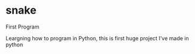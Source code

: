 # snake
First Program


Leargning how to program in Python, this is first huge project I've made in python
